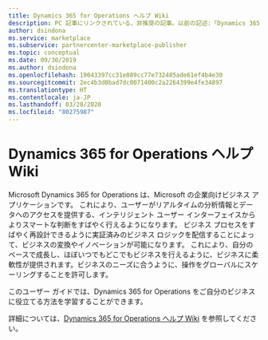 ```yaml
---
title: Dynamics 365 for Operations ヘルプ Wiki
description: PC 記事にリンクされている、非推奨の記事。以前の記述:「Dynamics 365 for Operations ヘルプ Wiki の情報ページ」
author: dsindona
ms.service: marketplace
ms.subservice: partnercenter-marketplace-publisher
ms.topic: conceptual
ms.date: 09/30/2019
ms.author: dsindona
ms.openlocfilehash: 19043397cc31e089cc77e732485ade61ef4b4e30
ms.sourcegitcommit: 2ec4b3d0bad7dc0071400c2a2264399e4fe34897
ms.translationtype: HT
ms.contentlocale: ja-JP
ms.lasthandoff: 03/28/2020
ms.locfileid: "80275987"
---
```

# <a name="dynamics-365-for-operations-help-wiki"></a>Dynamics 365 for Operations ヘルプ Wiki

Microsoft Dynamics 365 for Operations は、Microsoft の企業向けビジネス アプリケーションです。 これにより、ユーザーがリアルタイムの分析情報とデータへのアクセスを提供する、インテリジェント ユーザー インターフェイスからよりスマートな判断をすばやく行えるようになります。 ビジネス プロセスをすばやく再設計できるように実証済みのビジネス ロジックを配信することによって、ビジネスの変換やイノベーションが可能になります。 これにより、自分のペースで成長し、ほぼいつでもどこでもビジネスを行えるように、ビジネスに柔軟性が提供されます。ビジネスのニーズに合うように、操作をグローバルにスケーリングすることを許可します。

このユーザー ガイドでは、Dynamics 365 for Operations をご自分のビジネスに役立てる方法を学習することができます。

詳細については、[Dynamics 365 for Operations ヘルプ Wiki](https://docs.microsoft.com/dynamics365/operations/) を参照してください。
